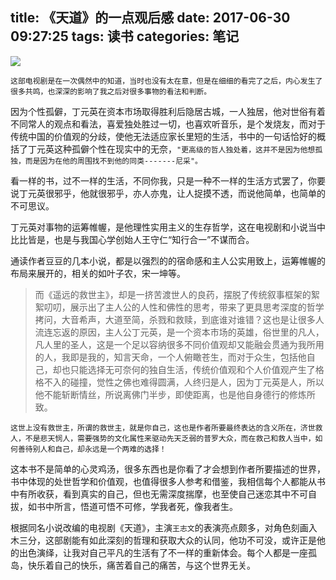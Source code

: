 title: 《天道》的一点观后感
date: 2017-06-30 09:27:25
tags: 读书
categories: 笔记
---
![](http://7xr8tf.com1.z0.glb.clouddn.com/blog/20170630/100210004.jpg)

`这部电视剧是在一次偶然中的知道，当时也没有太在意，但是在细细的看完了之后，内心发生了很多共鸣，也深深的影响了我之后对很多事物的看法和判断。`

因为个性孤僻，丁元英在资本市场取得胜利后隐居古城，一人独居，他对世俗有着不同常人的观点和看法，喜爱独处胜过一切，也喜欢听音乐，是个发烧友，而对于传统中国的价值观的分歧，使他无法适应家长里短的生活，书中的一句话恰好的概括了丁元英这种孤僻个性在现实中的无奈，`"更高级的哲人独处着，这并不是因为他想孤独，而是因为在他的周围找不到他的同类-------尼采"。`


<!--more-->
看一样的书，过不一样的生活，不同你我，只是一种不一样的生活方式罢了，你要说丁元英很邪乎，他就很邪乎，亦人亦鬼，让人捉摸不透，而说他简单，也简单的不可思议。

丁元英对事物的运筹帷幄，是他理性实用主义的生存哲学，这在电视剧和小说当中比比皆是，也是与我国心学创始人王守仁“知行合一”不谋而合。

通读作者豆豆的几本小说，都是以强烈的的宿命感和主人公实用致上，运筹帷幄的布局来展开的，相关的如叶子农，宋一坤等。

>而《遥远的救世主》，却是一挤苦渡世人的良药，摆脱了传统叙事框架的絮絮叨叨，展示出了主人公的人性和佛性的思考，带来了更具思考深度的哲学拷问，大音希声，大道至简，杀戮和救赎，到底谁对谁错？这也是让很多人流连忘返的原因，主人公丁元英，是一个资本市场的英雄，俗世里的凡人，凡人里的圣人，这是一个足以容纳很多不同价值观却又能融会贯通为我所用的人，我即是我的，知言天命，一个人俯瞰苍生，而对于众生，包括他自己，却也只能选择无可奈何的独自生活，传统价值观和个人价值观产生了格格不入的碰撞，觉性之佛也难得圆满，人终归是人，因为丁元英是人，所以他不能斩断情丝，所说离佛门半步，即使距离，也是他自身德行的修炼所致。

`这世上没有救世主，所谓的救世主，就是你自己，这也是作者所要最终表达的含义所在，济世救人，不是悲天悯人，需要强势的文化属性来驱动先天乏弱的普罗大众，而在救己和救人当中，如何善待别人和自己，却永远是一个两难的选择！`

这本书不是简单的心灵鸡汤，很多东西也是你看了才会想到作者所要描述的世界，书中体现的处世哲学和价值观，也值得很多人参考和借鉴，我相信每个人都能从书中有所收获，看到真实的自己，但也无需深度揣摩，也至使自己迷恋其中不可自拔，如书中所言，悟道可悟不可修，学我者死，像我者生。

根据同名小说改编的电视剧《天道》，主演`王志文`的表演亮点颇多，对角色刻画入木三分，这部剧能有如此深刻的哲理和获取大众的认同，他功不可没，或许正是他的出色演绎，让我对自己平凡的生活有了不一样的重新体会。每个人都是一座孤岛，快乐着自己的快乐，痛苦着自己的痛苦，与这个世界无关。






